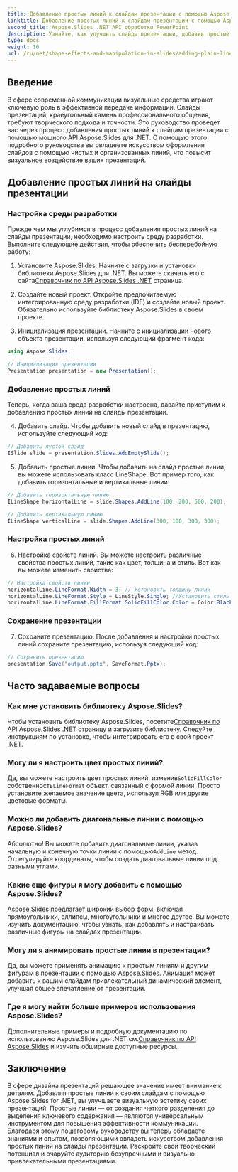 ```yaml
---
title: Добавление простых линий к слайдам презентации с помощью Aspose.Slides
linktitle: Добавление простых линий к слайдам презентации с помощью Aspose.Slides
second_title: Aspose.Slides .NET API обработки PowerPoint
description: Узнайте, как улучшить слайды презентации, добавив простые линии с помощью Aspose.Slides для .NET. Следуйте этому подробному руководству с пошаговыми инструкциями и примерами исходного кода.
type: docs
weight: 16
url: /ru/net/shape-effects-and-manipulation-in-slides/adding-plain-lines/
---
```


## Введение

В сфере современной коммуникации визуальные средства играют ключевую роль в эффективной передаче информации. Слайды презентаций, краеугольный камень профессионального общения, требуют творческого подхода и точности. Это руководство проведет вас через процесс добавления простых линий к слайдам презентации с помощью мощного API Aspose.Slides для .NET. С помощью этого подробного руководства вы овладеете искусством оформления слайдов с помощью чистых и организованных линий, что повысит визуальное воздействие ваших презентаций.

## Добавление простых линий на слайды презентации

### Настройка среды разработки

Прежде чем мы углубимся в процесс добавления простых линий на слайды презентации, необходимо настроить среду разработки. Выполните следующие действия, чтобы обеспечить бесперебойную работу:

1.  Установите Aspose.Slides. Начните с загрузки и установки библиотеки Aspose.Slides для .NET. Вы можете скачать его с сайта[Справочник по API Aspose.Slides .NET](https://reference.aspose.com/slides/net/) страница.

2. Создайте новый проект. Откройте предпочитаемую интегрированную среду разработки (IDE) и создайте новый проект. Обязательно используйте библиотеку Aspose.Slides в своем проекте.

3. Инициализация презентации. Начните с инициализации нового объекта презентации, используя следующий фрагмент кода:

```csharp
using Aspose.Slides;

// Инициализация презентации
Presentation presentation = new Presentation();
```

### Добавление простых линий

Теперь, когда ваша среда разработки настроена, давайте приступим к добавлению простых линий на слайды презентации.

4. Добавить слайд. Чтобы добавить новый слайд в презентацию, используйте следующий код:

```csharp
// Добавить пустой слайд
ISlide slide = presentation.Slides.AddEmptySlide();
```

5. Добавить простые линии. Чтобы добавить на слайд простые линии, вы можете использовать класс LineShape. Вот пример того, как добавить горизонтальные и вертикальные линии:

```csharp
// Добавить горизонтальную линию
ILineShape horizontalLine = slide.Shapes.AddLine(100, 200, 500, 200);

// Добавить вертикальную линию
ILineShape verticalLine = slide.Shapes.AddLine(300, 100, 300, 300);
```

### Настройка простых линий

6. Настройка свойств линий. Вы можете настроить различные свойства простых линий, такие как цвет, толщина и стиль. Вот как вы можете изменить свойства:

```csharp
// Настройка свойств линии
horizontalLine.LineFormat.Width = 3; // Установить толщину линии
horizontalLine.LineFormat.Style = LineStyle.Single; //Установить стиль линии
horizontalLine.LineFormat.FillFormat.SolidFillColor.Color = Color.Black; // Установить цвет линии
```

### Сохранение презентации

7. Сохраните презентацию. После добавления и настройки простых линий сохраните презентацию, используя следующий код:

```csharp
// Сохранить презентацию
presentation.Save("output.pptx", SaveFormat.Pptx);
```

## Часто задаваемые вопросы

### Как мне установить библиотеку Aspose.Slides?
 Чтобы установить библиотеку Aspose.Slides, посетите[Справочник по API Aspose.Slides .NET](https://reference.aspose.com/slides/net/) страницу и загрузите библиотеку. Следуйте инструкциям по установке, чтобы интегрировать его в свой проект .NET.

### Могу ли я настроить цвет простых линий?
 Да, вы можете настроить цвет простых линий, изменив`SolidFillColor` собственность`LineFormat` объект, связанный с формой линии. Просто установите желаемое значение цвета, используя RGB или другие цветовые форматы.

### Можно ли добавить диагональные линии с помощью Aspose.Slides?
 Абсолютно! Вы можете добавить диагональные линии, указав начальную и конечную точки линии с помощью`AddLine` метод. Отрегулируйте координаты, чтобы создать диагональные линии под разными углами.

### Какие еще фигуры я могу добавить с помощью Aspose.Slides?
Aspose.Slides предлагает широкий выбор форм, включая прямоугольники, эллипсы, многоугольники и многое другое. Вы можете изучить документацию, чтобы узнать, как добавлять и настраивать различные фигуры на слайдах презентации.

### Могу ли я анимировать простые линии в презентации?
Да, вы можете применять анимацию к простым линиям и другим фигурам в презентации с помощью Aspose.Slides. Анимация может добавить к вашим слайдам привлекательный динамический элемент, улучшая общее впечатление от презентации.

### Где я могу найти больше примеров использования Aspose.Slides?
 Дополнительные примеры и подробную документацию по использованию Aspose.Slides для .NET см.[Справочник по API Aspose.Slides](https://reference.aspose.com/slides/net/) и изучить обширные доступные ресурсы.

## Заключение

В сфере дизайна презентаций решающее значение имеет внимание к деталям. Добавляя простые линии к своим слайдам с помощью Aspose.Slides for .NET, вы улучшаете визуальную эстетику своих презентаций. Простые линии — от создания четкого разделения до выделения ключевого содержания — являются универсальным инструментом для повышения эффективности коммуникации. Благодаря этому пошаговому руководству вы теперь обладаете знаниями и опытом, позволяющими овладеть искусством добавления простых линий на слайды презентации. Раскройте свой творческий потенциал и очаруйте аудиторию безупречными и визуально привлекательными презентациями.